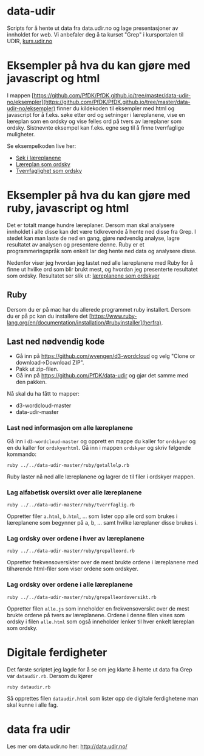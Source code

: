 # data-udir

Scripts for å hente ut data fra data.udir.no og lage presentasjoner av innholdet for web. Vi anbefaler deg å ta kurset "Grep" i kursportalen til UDIR, [kurs.udir.no](https://kurs.udir.no)

# Eksempler på hva du kan gjøre med javascript og html
I mappen [https://github.com/PfDK/PfDK.github.io/tree/master/data-udir-no/eksempler](https://github.com/PfDK/PfDK.github.io/tree/master/data-udir-no/eksempler) finner du kildekoden til eksempler med html og javascript for å f.eks. søke etter ord og setninger i læreplanene, vise en læreplan som en ordsky og vise felles ord på tvers av læreplaner som ordsky. Sistnevnte eksempel kan f.eks. egne seg til å finne tverrfaglige muligheter.

Se eksempelkoden live her:

- [Søk i læreplanene](PfDK.github.io/data-udir-no/eksempler/soek/sparql.html)
- [Læreplan som ordsky](https://pfdk.github.io/data-udir-no/eksempler/ordsky/ordsky.html)
- [Tverrfaglighet som ordsky](https://pfdk.github.io/data-udir-no/eksempler/tverrfaglig/tverrfaglig.html)

# Eksempler på hva du kan gjøre med ruby, javascript og html

Det er totalt mange hundre læreplaner. Dersom man skal analysere innholdet i alle disse kan det være tidkrevende å hente ned disse fra Grep. I stedet kan man laste de ned en gang, gjøre nødvendig analyse, lagre resultatet av analysen og presentere denne. Ruby er et programmeringspråk som enkelt lar deg hente ned data og analysere disse.

Nedenfor viser jeg hvordan jeg lastet ned alle læreplanene med Ruby for å finne ut hvilke ord som blir brukt mest, og hvordan jeg presenterte resultatet som ordsky. Resultatet ser slik ut: [læreplanene som ordskyer](https://www.erlendthune.com/lp/wordcloud)

## Ruby

Dersom du er på mac har du allerede programmet ruby installert. Dersom du er på pc kan du installere det [https://www.ruby-lang.org/en/documentation/installation/#rubyinstaller](herfra).

## Last ned nødvendig kode

- Gå inn på https://github.com/wvengen/d3-wordcloud og velg "Clone or download->Download ZIP".
- Pakk ut zip-filen.
- Gå inn på https://github.com/PfDK/data-udir og gjør det samme med den pakken.

Nå skal du ha fått to mapper:

- d3-wordcloud-master
- data-udir-master


### Last ned informasjon om alle læreplanene
Gå inn i `d3-wordcloud-master` og opprett en mappe du kaller for `ordskyer` og en du kaller for `ordskyerhtml`. Gå inn i mappen `ordskyer` og skriv følgende kommando:

```ruby ../../data-udir-master/ruby/getallelp.rb```

Ruby laster nå ned alle læreplanene og lagrer de til filer i ordskyer mappen.

### Lag alfabetisk oversikt over alle læreplanene

```ruby ../../data-udir-master/ruby/tverrfaglig.rb```

Oppretter filer `a.html`, `b.html`, ... som lister opp alle ord som brukes i læreplanene som begynner på a, b, ... samt hvilke læreplaner disse brukes i.

### Lag ordsky over ordene i hver av læreplanene

```ruby ../../data-udir-master/ruby/grepalleord.rb```

Oppretter frekvensoversikter over de mest brukte ordene i læreplanene med tilhørende html-filer som viser ordene som ordskyer.

### Lag ordsky over ordene i alle læreplanene

```ruby ../../data-udir-master/ruby/grepalleordoversikt.rb```

Oppretter filen `alle.js` som inneholder en frekvensoversikt over de mest brukte ordene på tvers av læreplanene. Ordene i denne filen vises som ordsky i filen `alle.html` som også inneholder lenker til hver enkelt læreplan som ordsky.

# Digitale ferdigheter

Det første scriptet jeg lagde for å se om jeg klarte å hente ut data fra Grep var `dataudir.rb`. Dersom du kjører

```ruby dataudir.rb```

Så opprettes filen `dataudir.html` som lister opp de digitale ferdighetene man skal kunne i alle fag.


# data fra udir

Les mer om data.udir.no her: http://data.udir.no/
